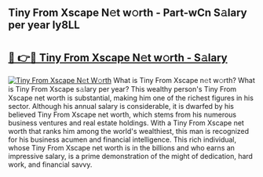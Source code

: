 ## Tiny From Xscape N𝚎t w𝚘rth - Part-wCn S𝚊lary per year ly8LL

# <h2><a href="http://gc2max.nevu.top/?p=Tiny+From+Xscape">🔗 👉🔴 Tiny From Xscape N𝚎t w𝚘rth - S𝚊lary</a></h2>

[![Tiny From Xscape N𝚎t W𝚘rth](https://i.imgur.com/Oavwk0R.jpeg)](http://gc2max.nevu.top/?p=Tiny+From+Xscape)
What is Tiny From Xscape n𝚎t w𝚘rth? What is Tiny From Xscape s𝚊lary per year?
This wealthy person's Tiny From Xscape net worth is substantial, making him one of the richest figures in his sector. Although his annual salary is considerable, it is dwarfed by his believed Tiny From Xscape net worth, which stems from his numerous business ventures and real estate holdings. With a Tiny From Xscape net worth that ranks him among the world's wealthiest, this man is recognized for his business acumen and financial intelligence. This rich individual, whose Tiny From Xscape net worth is in the billions and who earns an impressive salary, is a prime demonstration of the might of dedication, hard work, and financial savvy.
